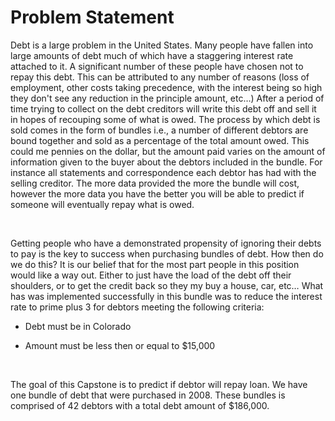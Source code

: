Problem Statement
=================

Debt is a large problem in the United States. Many people have fallen into large
amounts of debt much of which have a staggering interest rate attached to it. A
significant number of these people have chosen not to repay this debt. This can
be attributed to any number of reasons (loss of employment, other costs taking
precedence, with the interest being so high they don't see any reduction in the
principle amount, etc…) After a period of time trying to collect on the debt
creditors will write this debt off and sell it in hopes of recouping some of
what is owed. The process by which debt is sold comes in the form of bundles
i.e., a number of different debtors are bound together and sold as a percentage
of the total amount owed. This could me pennies on the dollar, but the amount
paid varies on the amount of information given to the buyer about the debtors
included in the bundle. For instance all statements and correspondence each
debtor has had with the selling creditor. The more data provided the more the
bundle will cost, however the more data you have the better you will be able to
predict if someone will eventually repay what is owed.

 

Getting people who have a demonstrated propensity of ignoring their debts to pay
is the key to success when purchasing bundles of debt. How then do we do this?
It is our belief that for the most part people in this position would like a way
out. Either to just have the load of the debt off their shoulders, or to get the
credit back so they my buy a house, car, etc… What has was implemented
successfully in this bundle was to reduce the interest rate to prime plus 3 for
debtors meeting the following criteria:

-   Debt must be in Colorado

-   Amount must be less then or equal to \$15,000

 

The goal of this Capstone is to predict if debtor will repay loan. We have one
bundle of debt that were purchased in 2008. These bundles is comprised of 42
debtors with a total debt amount of \$186,000.

